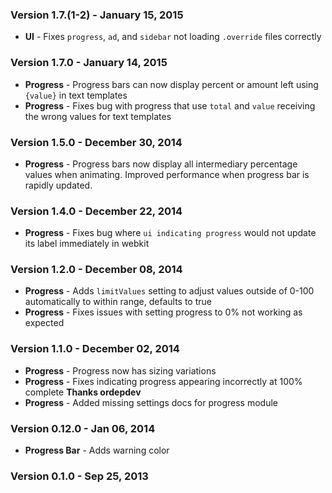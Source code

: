### Version 1.7.(1-2) - January 15, 2015

- **UI** - Fixes `progress`, `ad`, and `sidebar` not loading `.override` files correctly

### Version 1.7.0 - January 14, 2015

- **Progress** - Progress bars can now display percent or amount left using `{value}` in text templates
- **Progress** - Fixes bug with progress that use ``total`` and ``value`` receiving the wrong values for text templates

### Version 1.5.0 - December 30, 2014

- **Progress** - Progress bars now display all intermediary percentage values when animating. Improved performance when progress bar is rapidly updated.

### Version 1.4.0 - December 22, 2014

- **Progress** - Fixes bug where ``ui indicating progress`` would not update its label immediately in webkit

### Version 1.2.0 - December 08, 2014

- **Progress** - Adds ``limitValues`` setting to adjust values outside of 0-100 automatically to within range, defaults to true
- **Progress** - Fixes issues with setting progress to 0% not working as expected

### Version 1.1.0 - December 02, 2014

- **Progress** - Progress now has sizing variations
- **Progress** - Fixes indicating progress appearing incorrectly at 100% complete **Thanks ordepdev**
- **Progress** - Added missing settings docs for progress module

### Version 0.12.0 - Jan 06, 2014

- **Progress Bar** - Adds warning color

### Version 0.1.0 - Sep 25, 2013